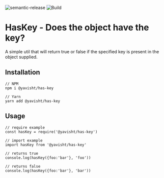 
![semantic-release](https://img.shields.io/badge/%20%20%F0%9F%93%A6%F0%9F%9A%80-semantic--release-e10079.svg) ![Build](https://github.com/yavisht/has-key/workflows/Publish%20to%20npm/badge.svg?branch=master)
# HasKey - Does the object have the key?

A simple util that will return true or false if the specified key is present in the object supplied.

## Installation

	// NPM
	npm i @yavisht/has-key 

	// Yarn
	yarn add @yavisht/has-key


## Usage
	// require example
	const hasKey = require('@yavisht/has-key')
	
	// import example 
	import hasKey from '@yavisht/has-key'

	// returns true
	console.log(hasKey({foo:'bar'}, 'foo'))
	
	// returns false
	console.log(hasKey({foo:'bar'}, 'bar'))

